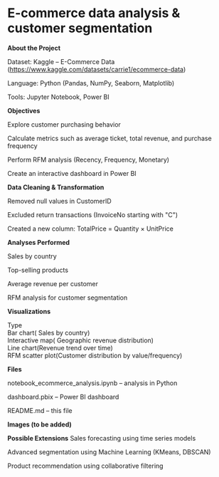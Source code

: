 # E-commerce data analysis & customer segmentation

**About the Project**

Dataset: Kaggle – E-Commerce Data (https://www.kaggle.com/datasets/carrie1/ecommerce-data)

Language: Python (Pandas, NumPy, Seaborn, Matplotlib)

Tools: Jupyter Notebook, Power BI

**Objectives**

Explore customer purchasing behavior

Calculate metrics such as average ticket, total revenue, and purchase frequency

Perform RFM analysis (Recency, Frequency, Monetary)

Create an interactive dashboard in Power BI

**Data Cleaning & Transformation**

Removed null values in CustomerID

Excluded return transactions (InvoiceNo starting with "C")

Created a new column: TotalPrice = Quantity × UnitPrice

**Analyses Performed**

Sales by country

Top-selling products

Average revenue per customer

RFM analysis for customer segmentation

**Visualizations**

Type	                 
Bar chart(  Sales by country)	          
Interactive map( Geographic revenue distribution)     
Line chart(Revenue trend over time)          
RFM scatter plot(Customer distribution by value/frequency) 

**Files**

notebook_ecommerce_analysis.ipynb – analysis in Python

dashboard.pbix – Power BI dashboard

README.md – this file

**Images (to be added)**

**Possible Extensions**
Sales forecasting using time series models

Advanced segmentation using Machine Learning (KMeans, DBSCAN)

Product recommendation using collaborative filtering



